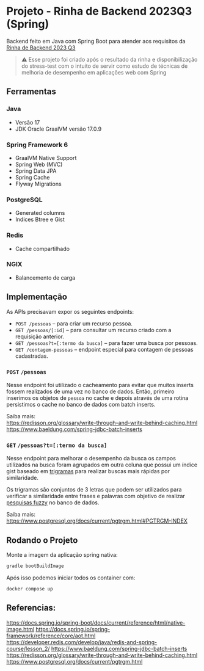 # Projeto - Rinha de Backend 2023Q3 (Spring)

Backend feito em Java com Spring Boot para atender aos requisitos da
[Rinha de Backend 2023 Q3](https://github.com/zanfranceschi/rinha-de-backend-2023-q3)

> ⚠️ Esse projeto foi criado após o resultado da rinha e disponibilização do stress-test com o intuito 
> de servir como estudo de técnicas de melhoria de desempenho em aplicações web com Spring

## Ferramentas

### Java
* Versão 17
* JDK Oracle GraalVM versão 17.0.9

### Spring Framework 6
* GraalVM Native Support
* Spring Web (MVC)
* Spring Data JPA
* Spring Cache
* Flyway Migrations

### PostgreSQL 
* Generated columns
* Indices Btree e Gist

### Redis
* Cache compartilhado

### NGIX
* Balancemento de carga

## Implementação

As APIs precisavam expor os seguintes endpoints:

* `POST /pessoas` – para criar um recurso pessoa.
* `GET /pessoas/[:id]` – para consultar um recurso criado com a requisição anterior.
* `GET /pessoas?t=[:termo da busca]` – para fazer uma busca por pessoas.
* `GET /contagem-pessoas` – endpoint especial para contagem de pessoas cadastradas.

### `POST`  `/pessoas`

Nesse endpoint foi utilizado o cacheamento para evitar que muitos inserts fossem realizados de uma 
vez no banco de dados. Então, primeiro inserimos os objetos de `pessoa` no cache e depois
através de uma rotina persistimos o cache no banco de dados com batch inserts.

Saiba mais: \
https://redisson.org/glossary/write-through-and-write-behind-caching.html \
https://www.baeldung.com/spring-jdbc-batch-inserts

### `GET` `/pessoas?t=[:termo da busca]`

Nesse endpoint para melhorar o desempenho da busca os campos utilizados na busca foram agrupados em
outra coluna que possui um índice gist baseado em [trigramas](https://en.wikipedia.org/wiki/Trigram) 
para realizar buscas mais rápidas por similaridade.

Os trigramas são conjuntos de 3 letras que podem ser utilizados para verificar a similaridade entre
frases e palavras com objetivo de realizar [pesquisas fuzzy](https://www.freecodecamp.org/news/fuzzy-string-matching-with-postgresql/)
no banco de dados.

Saiba mais: \
https://www.postgresql.org/docs/current/pgtrgm.html#PGTRGM-INDEX

## Rodando o Projeto

Monte a imagem da aplicação spring nativa:
```bash
gradle bootBuildImage
```

Após isso podemos iniciar todos os container com:
```bash
docker compose up
```

## Referencias:

https://docs.spring.io/spring-boot/docs/current/reference/html/native-image.html
https://docs.spring.io/spring-framework/reference/core/aot.html
https://developer.redis.com/develop/java/redis-and-spring-course/lesson_2/
https://www.baeldung.com/spring-jdbc-batch-inserts
https://redisson.org/glossary/write-through-and-write-behind-caching.html
https://www.postgresql.org/docs/current/pgtrgm.html

